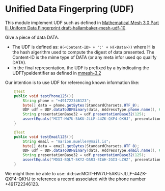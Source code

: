 # Unified Data Fingerpring (UDF)

This module implement UDF such as defined in [Mathematical Mesh 3.0 Part II: Uniform Data Fingerprint draft-hallambaker-mesh-udf-10](https://www.ietf.org/archive/id/draft-hallambaker-mesh-udf-10.txt).

Give a piece of data DATA.
- The UDF is defined as: ```H(<Content-ID> + ':' + H(<Data>))``` where H is the hash algerithm used to compute the 
digest of data presented. The Content-ID is the mime type of DATA (or any meta infor used qo qualify DATA).
- In the final representation, the UDF is prefixed by a byindicating the UDFTypeIdentifier as defined in [mmesh-3.2](https://tools.ietf.org/html/draft-hallambaker-mesh-udf-10#section-3.2)

Our intention is to use UDF for referencing known information like:

```java
    @Test
    public void testPhone125(){
        String phone = "+491722346123";
        byte[] data = phone.getBytes(StandardCharsets.UTF_8);
        UDF udf = UDF.dataToUDFBinary(data, AddressType.phone.name(), 0, null, null);
        String presentationBase32 = udf.presentationBase32(125);
        assertEquals("MCIT-HW7U-5AKU-JLLF-44ZK-QXF4-QKHJ", presentationBase32);
    }

    @Test
    public void testEmail125(){
        String email = "marion.mueller@mail.is";
        byte[] data = email.getBytes(StandardCharsets.UTF_8);
        UDF udf = UDF.dataToUDFBinary(data, AddressType.email.name(), 0, null, null);
        String presentationBase32 = udf.presentationBase32(125);
        assertEquals("MDG3-BQLT-SKY2-DAR3-EIAH-2GI3-LZHZ", presentationBase32);
    }
```

We might then be able to use: did:sw:MCIT-HW7U-5AKU-JLLF-44ZK-QXF4-QKHJ to reference a record associated with the 
phone number +491722346123.
